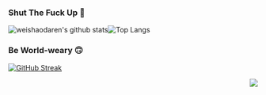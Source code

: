 ### Shut The Fuck Up 🤫
![weishaodaren's github stats](https://github-readme-stats.vercel.app/api?username=weishaodaren&theme=graywhite&count_private=true&show_icons=true&line_height=40&include_all_commits=true&hide_border=false)![Top Langs](https://github-readme-stats.vercel.app/api/top-langs/?username=weishaodaren&theme=graywhite)
### Be World-weary 🙃
[![GitHub Streak](https://github-readme-streak-stats.herokuapp.com?user=weishaodaren&theme=graywhite&hide_border=false)](https://git.io/streak-stats)

<img src="https://profile-counter.glitch.me/weishaodaren/count.svg" align="right" />
